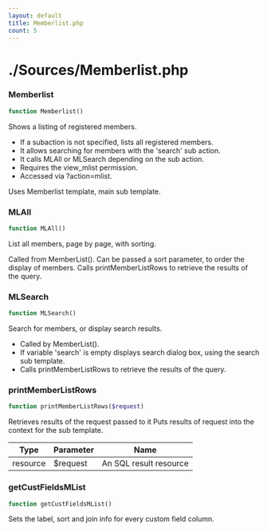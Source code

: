 ```yaml
---
layout: default
title: Memberlist.php
count: 5
---
```


# ./Sources/Memberlist.php

### Memberlist

```php
function Memberlist()
```
Shows a listing of registered members.

- If a subaction is not specified, lists all registered members.
- It allows searching for members with the 'search' sub action.
- It calls MLAll or MLSearch depending on the sub action.
- Requires the view_mlist permission.
- Accessed via ?action=mlist.

Uses Memberlist template, main sub template.

### MLAll

```php
function MLAll()
```
List all members, page by page, with sorting.

Called from MemberList().
Can be passed a sort parameter, to order the display of members.
Calls printMemberListRows to retrieve the results of the query.

### MLSearch

```php
function MLSearch()
```
Search for members, or display search results.

- Called by MemberList().
- If variable 'search' is empty displays search dialog box, using the search sub template.
- Calls printMemberListRows to retrieve the results of the query.

### printMemberListRows

```php
function printMemberListRows($request)
```
Retrieves results of the request passed to it
Puts results of request into the context for the sub template.



Type|Parameter|Name
---|---|---
resource|$request|An SQL result resource
### getCustFieldsMList

```php
function getCustFieldsMList()
```
Sets the label, sort and join info for every custom field column.



